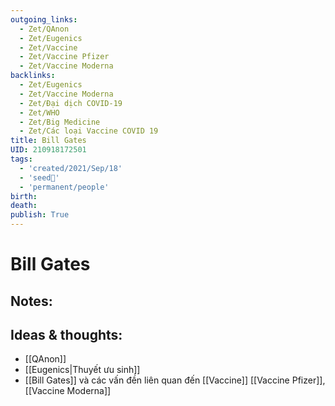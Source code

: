 ```yaml
---
outgoing_links:
  - Zet/QAnon
  - Zet/Eugenics
  - Zet/Vaccine
  - Zet/Vaccine Pfizer
  - Zet/Vaccine Moderna
backlinks:
  - Zet/Eugenics
  - Zet/Vaccine Moderna
  - Zet/Đại dịch COVID-19
  - Zet/WHO
  - Zet/Big Medicine
  - Zet/Các loại Vaccine COVID 19
title: Bill Gates
UID: 210918172501
tags:
  - 'created/2021/Sep/18'
  - 'seed🥜'
  - 'permanent/people'
birth: 
death: 
publish: True
---
```

# Bill Gates

## Notes:


## Ideas & thoughts:
- [[QAnon]]
- [[Eugenics|Thuyết ưu sinh]]
- [[Bill Gates]] và các vấn đền liên quan đến [[Vaccine]] [[Vaccine Pfizer]], [[Vaccine Moderna]]
